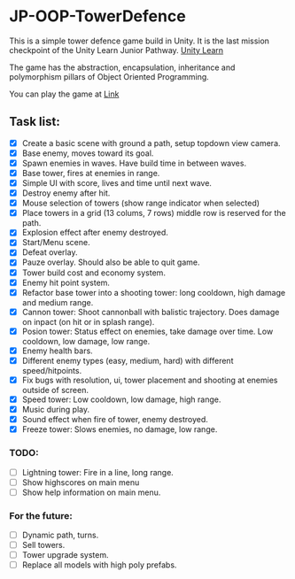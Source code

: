 # JP-OOP-TowerDefence

This is a simple tower defence game build in Unity. 
It is the last mission checkpoint of the Unity Learn Junior Pathway. [Unity Learn](https://learn.unity.com/tutorial/submission-programming-theory-in-action)

The game has the abstraction, encapsulation, inheritance and polymorphism pillars of Object Oriented Programming.

You can play the game at [Link](https://play.unity.com/mg/other/builds-5h-2)

## Task list: ##
- [x] Create a basic scene with ground a path, setup topdown view camera.
- [x] Base enemy, moves toward its goal.
- [x] Spawn enemies in waves. Have build time in between waves.
- [x] Base tower, fires at enemies in range.
- [x] Simple UI with score, lives and time until next wave.
- [x] Destroy enemy after hit. 
- [x] Mouse selection of towers (show range indicator when selected)
- [x] Place towers in a grid (13 colums, 7 rows) middle row is reserved for the path.
- [x] Explosion effect after enemy destroyed.
- [x] Start/Menu scene.
- [x] Defeat overlay.
- [x] Pauze overlay. Should also be able to quit game.
- [x] Tower build cost and economy system.
- [x] Enemy hit point system.
- [x] Refactor base tower into a shooting tower: long cooldown, high damage and medium range.
- [x] Cannon tower: Shoot cannonball with balistic trajectory. Does damage on inpact (on hit or in splash range).
- [x] Posion tower: Status effect on enemies, take damage over time. Low cooldown, low damage, low range.
- [x] Enemy health bars.
- [x] Different enemy types (easy, medium, hard) with different speed/hitpoints.
- [x] Fix bugs with resolution, ui, tower placement and shooting at enemies outside of screen.
- [x] Speed tower: Low cooldown, low damage, high range.
- [x] Music during play.
- [x] Sound effect when fire of tower, enemy destroyed.
- [x] Freeze tower: Slows enemies, no damage, low range.

### TODO: ###
- [ ] Lightning tower: Fire in a line, long range.
- [ ] Show highscores on main menu
- [ ] Show help information on main menu.

### For the future: ###
- [ ] Dynamic path, turns.
- [ ] Sell towers.
- [ ] Tower upgrade system.
- [ ] Replace all models with high poly prefabs.

